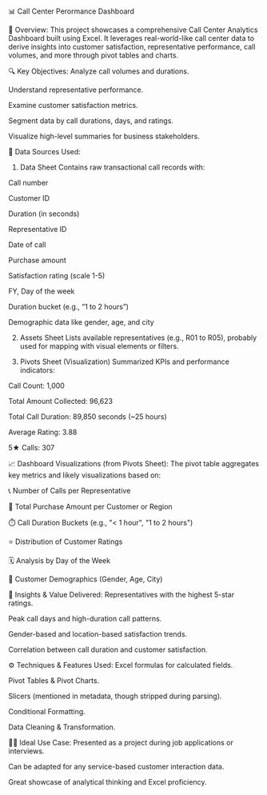 📊 Call Center Perormance Dashboard

🧩 Overview:
This project showcases a comprehensive Call Center Analytics Dashboard built using Excel. It leverages real-world-like call center data to derive insights into customer satisfaction, representative performance, call volumes, and more through pivot tables and charts.

🔍 Key Objectives:
Analyze call volumes and durations.

Understand representative performance.

Examine customer satisfaction metrics.

Segment data by call durations, days, and ratings.

Visualize high-level summaries for business stakeholders.

📁 Data Sources Used:
1. Data Sheet
Contains raw transactional call records with:

Call number

Customer ID

Duration (in seconds)

Representative ID

Date of call

Purchase amount

Satisfaction rating (scale 1-5)

FY, Day of the week

Duration bucket (e.g., “1 to 2 hours”)

Demographic data like gender, age, and city

2. Assets Sheet
Lists available representatives (e.g., R01 to R05), probably used for mapping with visual elements or filters.

3. Pivots Sheet (Visualization)
Summarized KPIs and performance indicators:

Call Count: 1,000

Total Amount Collected: 96,623

Total Call Duration: 89,850 seconds (~25 hours)

Average Rating: 3.88

5★ Calls: 307

📈 Dashboard Visualizations (from Pivots Sheet):
The pivot table aggregates key metrics and likely visualizations based on:

📞 Number of Calls per Representative

💸 Total Purchase Amount per Customer or Region

⏱️ Call Duration Buckets (e.g., "< 1 hour", "1 to 2 hours")

⭐ Distribution of Customer Ratings

🗓️ Analysis by Day of the Week

👥 Customer Demographics (Gender, Age, City)

🎯 Insights & Value Delivered:
Representatives with the highest 5-star ratings.

Peak call days and high-duration call patterns.

Gender-based and location-based satisfaction trends.

Correlation between call duration and customer satisfaction.

⚙️ Techniques & Features Used:
Excel formulas for calculated fields.

Pivot Tables & Pivot Charts.

Slicers (mentioned in metadata, though stripped during parsing).

Conditional Formatting.

Data Cleaning & Transformation.

🧑‍💼 Ideal Use Case:
Presented as a project during job applications or interviews.

Can be adapted for any service-based customer interaction data.

Great showcase of analytical thinking and Excel proficiency.
